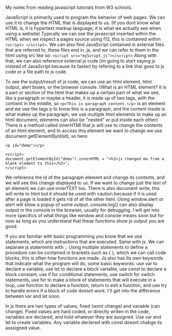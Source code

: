 My notes from reading javascript tutorials from W3 schools.

JavaScript is primarily used to program the behavior of web pages. We can use it to change the HTML that is displayed to us. (If you dont know what HTML is, it is hypertext markup language, it is what we actually see when using a website)
Typically we can see the javascript inserted within the HTML when we inspect a pages source using f12, this is contained within ```<script> </script>```. We can also find JavaScript contained in external files that are referred to, these files
end in .js, and we can refer to them in the html using src like so: ```<script src="myScript.js"></script>``` Along with that, we can also reference external js code (im going to start saying js instead of JavaScript because its faster) 
by refering to a link that goes to js code or a file path to js code. 

To see the output/result of js code, we can use an html element, html output, alert boxes, or the browser console. (What is an HTML element? it is a part or section of the html that makes up a certain part of what we see, like a paragraph 
or maybe a header, it is made up of two tags, with the contwnt in the middle, so ```<p>This is paragraph content.</p>``` is an element and we use the tags p to know this is a paragraph, and the content inside is what makes up the paragraph,
we use multiple html elements to make up an html document, elements can also be "nested" or put inside each other) There is a method called innerHTMl that js will use to change the contents of an html element, and to access this element we
want to change we use document.getElementById(id), so here: 
```
<p id="demo"></p>

<script>
document.getElementById("demo").innerHTML = "<h2>js changed me from a blank element to this</h2>";
</script>
```
We reference the id of the paragraph element and change its contents, and we will see this change displayed to us. If we want to change just the text of an element we can use innerTEXT too. There is also document write, this will write to
html but it should be used with caution because if it is used after a page is loaded it gets rid of all the other html. Using window.alert or alert will show a popup of some output. console.log() can also display output in the console in the
browser, usually for debugging. I will get into more specifics of what things like window and console means soon but for now as long as you understand that these functions show js output you are good.

If you are familiar with basic programming you know that we use statements, which are instructions that are executed. Same with js. We can separate js statements with ;. Using multiple statements to define a procedure can be contained in 
brackets such as { }, which we can call code blocks, this is often how functions are made. Js also has its own keywords that indicate what the program will do, some basic keywords: use var to declare a variable, use let to declare a block 
variable, use const to declare a block constant, use if for conditional statements, use switch for switch statements, use for to make a block of statements that will execute in a loop, use function to declare a function, return to exit a
function, and use try to handle errors if a block of code doesnt work. I'll get into the difference between var and let soon.

In js there are two types of values, fixed (wont change) and variable (can change). Fixed values are hard coded, or directly writen in the code, variables are declared, and hold whatever they are assigned. Use var and let to create variables. Any variable declered with const doesnt chabge its asssigned value. 


